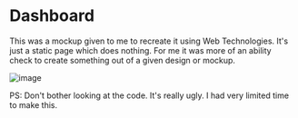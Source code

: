 # Dashboard
This was a mockup given to me to recreate it using Web Technologies. It's just a static page which does nothing. For me it was more of an ability check to create something out of a given design or mockup.

![image](https://user-images.githubusercontent.com/44538497/102682144-4ffd7f80-41ed-11eb-965c-a6c4dcbb6f9e.png)

PS: Don't bother looking at the code. It's really ugly. I had very limited time to make this.

